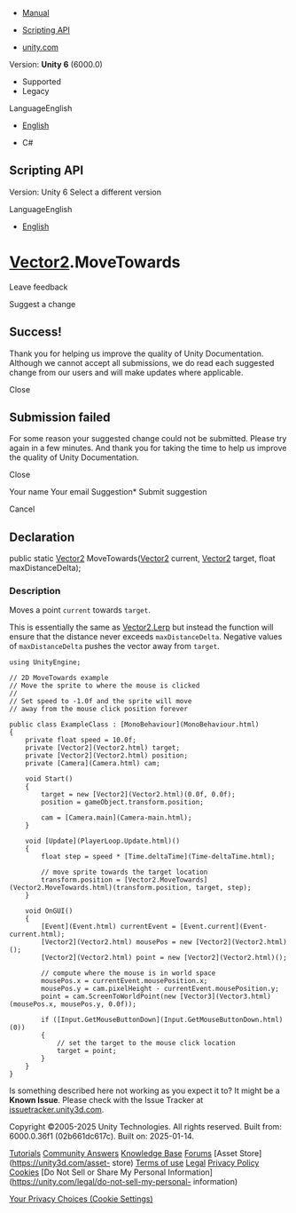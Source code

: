[ ]()

  * [Manual](../Manual/index.html)
  * [Scripting API](../ScriptReference/index.html)

  * [unity.com](https://unity.com/)

Version: **Unity 6** (6000.0)

  * Supported
  * Legacy

LanguageEnglish

  * [English]()

  * C#

[ ](https://docs.unity3d.com)

## Scripting API

Version: Unity 6 Select a different version

LanguageEnglish

  * [English]()

#  [Vector2](Vector2.html).MoveTowards

Leave feedback

Suggest a change

## Success!

Thank you for helping us improve the quality of Unity Documentation. Although
we cannot accept all submissions, we do read each suggested change from our
users and will make updates where applicable.

Close

## Submission failed

For some reason your suggested change could not be submitted. Please <a>try
again</a> in a few minutes. And thank you for taking the time to help us
improve the quality of Unity Documentation.

Close

Your name Your email Suggestion* Submit suggestion

Cancel

[ ]()

## Declaration

public static [Vector2](Vector2.html) MoveTowards([Vector2](Vector2.html)
current, [Vector2](Vector2.html) target, float maxDistanceDelta);

### Description

Moves a point `current` towards `target`.

This is essentially the same as [Vector2.Lerp](Vector2.Lerp.html) but instead
the function will ensure that the distance never exceeds `maxDistanceDelta`.
Negative values of `maxDistanceDelta` pushes the vector away from `target`.

    
    
    using UnityEngine;  
      
    // 2D MoveTowards example
    // Move the sprite to where the mouse is clicked
    //
    // Set speed to -1.0f and the sprite will move
    // away from the mouse click position forever  
      
    public class ExampleClass : [MonoBehaviour](MonoBehaviour.html)
    {
        private float speed = 10.0f;
        private [Vector2](Vector2.html) target;
        private [Vector2](Vector2.html) position;
        private [Camera](Camera.html) cam;  
      
        void Start()
        {
            target = new [Vector2](Vector2.html)(0.0f, 0.0f);
            position = gameObject.transform.position;  
      
            cam = [Camera.main](Camera-main.html);
        }  
      
        void [Update](PlayerLoop.Update.html)()
        {
            float step = speed * [Time.deltaTime](Time-deltaTime.html);  
      
            // move sprite towards the target location
            transform.position = [Vector2.MoveTowards](Vector2.MoveTowards.html)(transform.position, target, step);
        }  
      
        void OnGUI()
        {
            [Event](Event.html) currentEvent = [Event.current](Event-current.html);
            [Vector2](Vector2.html) mousePos = new [Vector2](Vector2.html)();
            [Vector2](Vector2.html) point = new [Vector2](Vector2.html)();  
      
            // compute where the mouse is in world space
            mousePos.x = currentEvent.mousePosition.x;
            mousePos.y = cam.pixelHeight - currentEvent.mousePosition.y;
            point = cam.ScreenToWorldPoint(new [Vector3](Vector3.html)(mousePos.x, mousePos.y, 0.0f));  
      
            if ([Input.GetMouseButtonDown](Input.GetMouseButtonDown.html)(0))
            {
                // set the target to the mouse click location
                target = point;
            }
        }
    }
    

Is something described here not working as you expect it to? It might be a
**Known Issue**. Please check with the Issue Tracker at
[issuetracker.unity3d.com](https://issuetracker.unity3d.com).

Copyright ©2005-2025 Unity Technologies. All rights reserved. Built from:
6000.0.36f1 (02b661dc617c). Built on: 2025-01-14.

[Tutorials](https://unity3d.com/learn) [Community
Answers](https://answers.unity3d.com) [Knowledge
Base](https://support.unity3d.com/hc/en-us)
[Forums](https://forum.unity3d.com) [Asset Store](https://unity3d.com/asset-
store) [Terms of use](https://docs.unity3d.com/Manual/TermsOfUse.html)
[Legal](https://unity.com/legal) [Privacy
Policy](https://unity.com/legal/privacy-policy)
[Cookies](https://unity.com/legal/cookie-policy) [Do Not Sell or Share My
Personal Information](https://unity.com/legal/do-not-sell-my-personal-
information)

[Your Privacy Choices (Cookie Settings)](javascript:void\(0\);)


